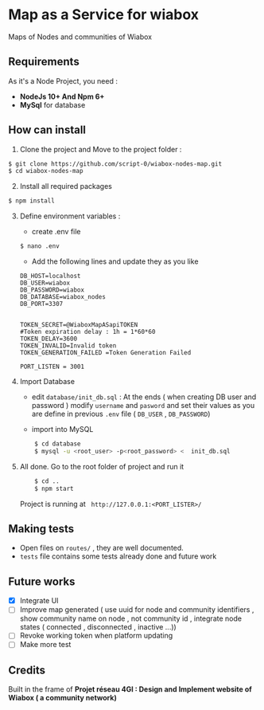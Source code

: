 # Map as a Service for wiabox
Maps of Nodes and communities of Wiabox 
## Requirements
As it's a Node Project, you need :
  * **NodeJs 10+ And Npm 6+**
  * **MySql** for database

## How can install
1. Clone the project and Move to the project folder :

```bash
$ git clone https://github.com/script-0/wiabox-nodes-map.git
$ cd wiabox-nodes-map
```

2. Install all required packages
```bash
$ npm install
```

3. Define environment variables : 
    - create .env file
    ```bash
    $ nano .env
    ```

    - Add the following lines and update they as you like

    ```
    DB_HOST=localhost
    DB_USER=wiabox
    DB_PASSWORD=wiabox
    DB_DATABASE=wiabox_nodes
    DB_PORT=3307


    TOKEN_SECRET=@WiaboxMapASapiTOKEN
    #Token expiration delay : 1h = 1*60*60
    TOKEN_DELAY=3600
    TOKEN_INVALID=Invalid token
    TOKEN_GENERATION_FAILED =Token Generation Failed

    PORT_LISTEN = 3001
    ```

4. Import Database
    - edit `database/init_db.sql` : At the ends ( when creating DB user and password ) modify `username` and `pasword` and set their values as you are define in previous `.env` file ( `DB_USER` , `DB_PASSWORD`)

    - import into MySQL
    ```bash
        $ cd database
        $ mysql -u <root_user> -p<root_password> <  init_db.sql
    ```

5. All done. Go to the root folder of project and  run it
    ```bash
        $ cd ..
        $ npm start
    ```
    Project is running at ` http://127.0.0.1:<PORT_LISTER>/`

## Making tests
- Open files on `routes/` , they are well documented. 
- `tests` file contains some tests already done and future work

## Future works

- [x] Integrate UI
- [ ] Improve map generated ( use uuid for node and community identifiers , show community name on node , not community id , integrate node states ( connected , disconnected , inactive ...))
- [ ] Revoke working token when platform updating
- [ ] Make more test

## Credits
Built in the frame of **Projet réseau 4GI : Design and Implement website of Wiabox ( a community network)**
